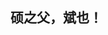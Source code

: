 ##  硕之父，斌也！
                                                                                                                                                                                                                                                                                                                                                                                                                                                                                                                                                                                                                         
